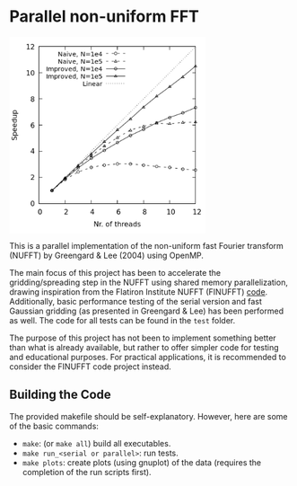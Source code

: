 # Parallel non-uniform FFT

<img align="center" src="doc/parallel_speedup.png" width="350">

This is a parallel implementation of the non-uniform fast Fourier transform (NUFFT) by Greengard & Lee (2004) using OpenMP.

The main focus of this project has been to accelerate the gridding/spreading step in the NUFFT using shared memory parallelization, drawing inspiration from the Flatiron Institute NUFFT (FINUFFT) [code](https://github.com/flatironinstitute/finufft/tree/master). Additionally, basic performance testing of the serial version and fast Gaussian gridding (as presented in Greengard & Lee) has been performed as well. The code for all tests can be found in the `test` folder.

The purpose of this project has not been to implement something better than what is already available, but rather to offer simpler code for testing and educational purposes. For practical applications, it is recommended to consider the FINUFFT code project instead.

## Building the Code
The provided makefile should be self-explanatory. However, here are some of the basic commands:
- `make`: (or `make all`) build all executables.
- `make run_<serial or parallel>`: run tests.
- `make plots`: create plots (using gnuplot) of the data (requires the completion of the run scripts first).
